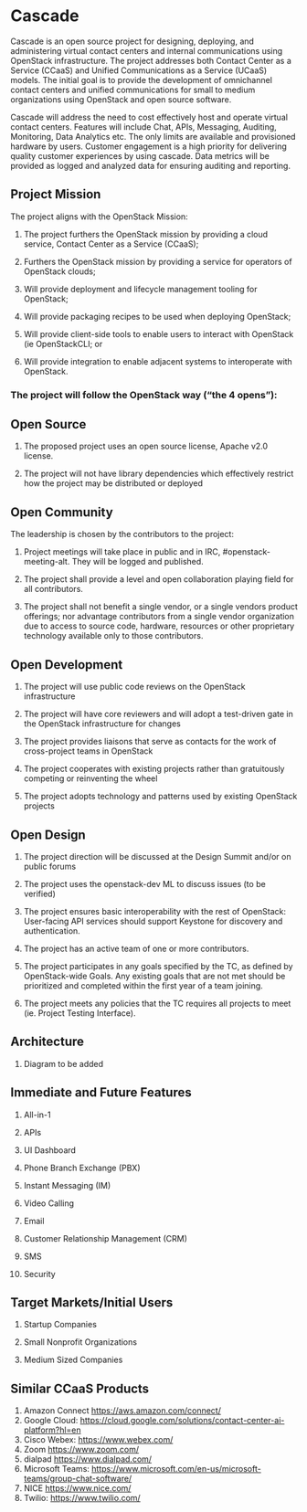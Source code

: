 # Cascade

Cascade is an open source project for designing, deploying, and administering virtual contact centers and internal communications using OpenStack infrastructure. The project addresses both Contact Center as a Service (CCaaS) and Unified Communications as a Service (UCaaS) models.
The initial goal is to provide the development of omnichannel contact centers and unified communications for small to medium organizations using OpenStack and open source software.

Cascade will address the need to cost effectively host and operate virtual contact centers. Features will include Chat, APIs, Messaging, Auditing, Monitoring, Data Analytics etc. 
The only limits are available and provisioned hardware by users.
Customer engagement is a high priority for delivering quality customer experiences by using cascade. Data metrics will be provided as logged and analyzed data for ensuring auditing and reporting.

## Project Mission

The project aligns with the OpenStack Mission:

1. The project furthers the OpenStack mission by providing a cloud service, Contact Center as a Service (CCaaS);

2. Furthers the OpenStack mission by providing a service for operators of OpenStack clouds;

3. Will provide deployment and lifecycle management tooling for OpenStack;

4. Will provide packaging recipes to be used when deploying OpenStack;

5. Will provide client-side tools to enable users to interact with OpenStack (ie OpenStackCLI; or

6. Will provide integration to enable adjacent systems to interoperate with OpenStack.

### The project will follow the OpenStack way (“the 4 opens”):

## Open Source

1. The proposed project uses an open source license, Apache v2.0 license.

2. The project will not have library dependencies which effectively restrict how the project may be distributed or deployed

## Open Community

The leadership is chosen by the contributors to the project:

1. Project meetings will take place in public and in IRC, #openstack-meeting-alt. They will be logged and published.

2. The project shall provide a level and open collaboration playing field for all contributors.
   
3. The project shall not benefit a single vendor, or a single vendors product offerings; nor advantage contributors from a single vendor organization due to access to source code, hardware, resources or other proprietary technology available only to those contributors.

## Open Development

1. The project will use public code reviews on the OpenStack infrastructure

2. The project will have core reviewers and will adopt a test-driven gate in the OpenStack infrastructure for changes

3. The project provides liaisons that serve as contacts for the work of cross-project teams in OpenStack

4. The project cooperates with existing projects rather than gratuitously competing or reinventing the wheel

5. The project adopts technology and patterns used by existing OpenStack projects

## Open Design

1. The project direction will be discussed at the Design Summit and/or on public forums

2. The project uses the openstack-dev ML to discuss issues (to be verified)

3. The project ensures basic interoperability with the rest of OpenStack: User-facing API services should support Keystone for discovery and authentication.

4. The project has an active team of one or more contributors.

5. The project participates in any goals specified by the TC, as defined by OpenStack-wide Goals. Any existing goals that are not met should be prioritized and completed within the first year of a team joining.

6. The project meets any policies that the TC requires all projects to meet (ie. Project Testing Interface).

## Architecture

1. Diagram to be added

## Immediate and Future Features

1. All-in-1

2. APIs

3. UI Dashboard

4. Phone Branch Exchange (PBX)

5. Instant Messaging (IM)

6. Video Calling

7. Email

8. Customer Relationship Management (CRM)

9. SMS

10. Security

## Target Markets/Initial Users

1. Startup Companies

2. Small Nonprofit Organizations 

3. Medium Sized Companies

## Similar CCaaS Products

1. Amazon Connect https://aws.amazon.com/connect/
2. Google Cloud: https://cloud.google.com/solutions/contact-center-ai-platform?hl=en
3. Cisco Webex: https://www.webex.com/
4. Zoom https://www.zoom.com/
5. dialpad https://www.dialpad.com/
6. Microsoft Teams: https://www.microsoft.com/en-us/microsoft-teams/group-chat-software/
7. NICE https://www.nice.com/
8. Twilio: https://www.twilio.com/
